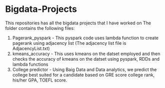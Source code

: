 # Bigdata-Projects
This repositories has all the bigdata projects that I have worked on
The folder contains the following files:

1) Pagerank_pyspark - This pyspark code uses lambda function to create pagerank using adjacency list (The adjacency list file is AdjacencyList.txt)
2) kmeans_accuracy - This uses kmeans on the datset employed and then checks the accuracy of kmeans on the datset using pyspark, RDDs and lambda functions
3) College predictor - Using Baig Data and Data analytics, we predict the college best suited for a candidate based on GRE score college rank, his/her GPA, TOEFL score.
